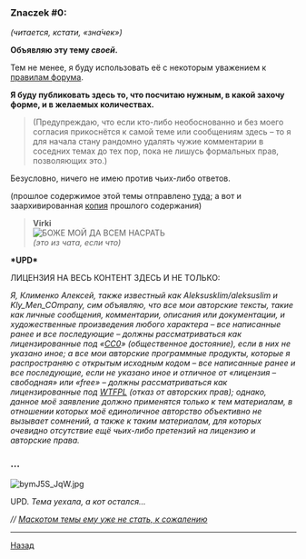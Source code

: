 ﻿### Znaczek #0:

_(читается, кстати, «зна́чек»)_

**Объявляю эту тему _своей_.**

Тем не менее, я буду использовать её с некоторым уважением к [правилам форума](http://www.spyro-realms.com/forum/0-0-0-36).

**Я буду публиковать здесь то, что посчитаю нужным, в какой захочу форме, и в желаемых количествах.**

> (Предупреждаю, что если кто-либо необоснованно и без моего согласия прикоснётся к самой теме или сообщениям здесь – то я для начала стану рандомно удалять чужие комментарии в соседних темах до тех пор, пока не лишусь формальных прав, позволяющих это.)

Безусловно, ничего не имею против чьих-либо ответов.

(прошлое содержимое этой темы отправлено [туда](http://www.spyro-realms.com/forum/48-11717-1); а вот и заархивированная [копия](http://klimaleksus.narod.ru/Files/48/12828.zip) прошлого содержания)

> **Virki**  
> ![БОЖЕ МОЙ ДА ВСЕМ НАСРАТЬ](http://klimaleksus.narod.ru/Files/48/11652633.jpg "БОЖЕ МОЙ ДА ВСЕМ НАСРАТЬ")  
> _(это из чата, если что)_

**\*UPD\***

ЛИЦЕНЗИЯ НА ВЕСЬ КОНТЕНТ ЗДЕСЬ И НЕ ТОЛЬКО:

_Я, Клименко Алексей, также известный как Aleksusklim/aleksuslim и Kly_Men_COmpany, сим объявляю, что все мои авторские тексты, такие как личные сообщения, комментарии, описания или документации, и художественные произведения любого характера – все написанные ранее и все последующие – должны рассматриваться как лицензированные под «[CC0](https://creativecommons.org/publicdomain/zero/1.0/deed.ru)» (общественное достояние), если в них не указано иное; а все мои авторские программные продукты, которые я распространяю с открытым исходным кодом – все написанные ранее и все последующие, если не указано иное и отличное от «лицензия – свободная» или «free» – должны рассматриваться как лицензированные под [WTFPL](http://www.wtfpl.net/about/) (отказ от авторских прав); однако, данное моё заявление должно применятся только к тем материалам, в отношении которых моё единоличное авторство объективно не вызывает сомнений, а также к таким материалам, для которых очевидно отсутствие ещё чьих-либо претензий на лицензию и авторские права._

### ...

![bymJ5S_JqW.jpg](http://klimaleksus.narod.ru/Files/48/bymJ5S_JqW.jpg)

UPD. _Тема уехала, а кот остался…_

_// [Маскотом темы ему уже не стать, к сожалению](http://klimaleksus.narod.ru/Files/Z/cat.png)_

---

[Назад](./)
